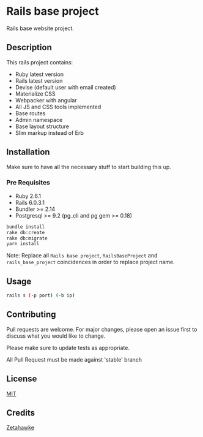 # Rails base project

Rails base website project.

## Description

This rails project contains:
- Ruby latest version
- Rails latest version
- Devise (default user with email created)
- Materialize CSS
- Webpacker with angular
- All JS and CSS tools implemented
- Base routes
- Admin namespace
- Base layout structure
- Slim markup instead of Erb

## Installation

Make sure to have all the necessary stuff to start building this up.

### Pre Requisites
- Ruby 2.6.1
- Rails 6.0.3.1
- Bundler >= 2.14
- Postgresql >= 9.2 (pg_cli and pg gem >= 0.18)

```bash
bundle install
rake db:create
rake db:migrate
yarn install
```

Note: Replace all `Rails base project`, `RailsBaseProject` and `rails_base_project` coincidences in order to replace project name.

## Usage

```bash
rails s (-p port) (-b ip)
```

## Contributing
Pull requests are welcome. For major changes, please open an issue first to discuss what you would like to change.

Please make sure to update tests as appropriate.

All Pull Request must be made against 'stable' branch

## License
[MIT](https://github.com/zetahawke/base_rails_project/blob/master/LICENSE)

## Credits
[Zetahawke](https://www.github.com/zetahawke/)